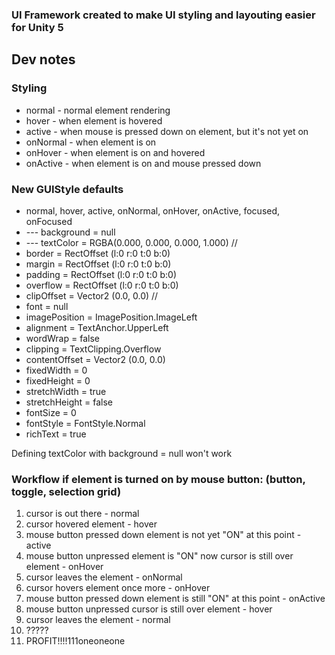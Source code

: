 ﻿### UI Framework created to make UI styling and layouting easier for Unity 5

## Dev notes

### Styling
- normal	- normal element rendering
- hover	- when element is hovered
- active	- when mouse is pressed down on element, but it's not yet on
- onNormal	- when element is on
- onHover	- when element is on and hovered
- onActive	- when element is on and mouse pressed down

### New GUIStyle defaults
- normal, hover, active, onNormal, onHover, onActive, focused, onFocused
- --- background = null
- --- textColor = RGBA(0.000, 0.000, 0.000, 1.000)
			//
- border = RectOffset (l:0 r:0 t:0 b:0)
- margin = RectOffset (l:0 r:0 t:0 b:0)
- padding = RectOffset (l:0 r:0 t:0 b:0)
- overflow = RectOffset (l:0 r:0 t:0 b:0)
- clipOffset = Vector2 (0.0, 0.0)
			//
- font = null
- imagePosition = ImagePosition.ImageLeft
- alignment = TextAnchor.UpperLeft
- wordWrap = false
- clipping = TextClipping.Overflow
- contentOffset = Vector2 (0.0, 0.0)
- fixedWidth = 0
- fixedHeight = 0
- stretchWidth = true
- stretchHeight = false
- fontSize = 0
- fontStyle = FontStyle.Normal
- richText = true

Defining textColor with background = null won't work

### Workflow if element is turned on by mouse button: (button, toggle, selection grid)

1. cursor is out there				- normal
2. cursor hovered element			- hover
3. mouse button pressed down
   element is not yet "ON"
   at this point						- active
4. mouse button unpressed
   element is "ON" now
   cursor is still over element		- onHover
5. cursor leaves the element			- onNormal
6. cursor hovers element once more	- onHover
7. mouse button pressed down
   element is still "ON"
   at this point						- onActive
8. mouse button unpressed
   cursor is still over element		- hover
9. cursor leaves the element			- normal
10. ?????
11. PROFIT!!!!111oneoneone
